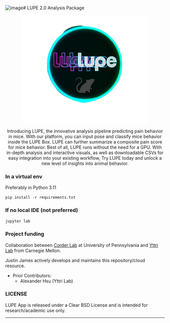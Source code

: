 <img width="371" alt="image" src="https://github.com/user-attachments/assets/ef47b908-8b0a-419b-9888-7ca26f8acaa0"># LUPE 2.0 Analysis Package

<p align="center">
<img src="menu/images/logo.png" width="400">
</p>

<p align="center">
Introducing LUPE, the innovative analysis pipeline predicting pain behavior in mice. 
With our platform, you can input pose and classify mice behavior inside the LUPE Box. 
LUPE can further summarize a composite pain score for mice behavior. 
Best of all, LUPE runs without the need for a GPU. 
With in-depth analysis and interactive visuals, as well as downloadable CSVs for easy integration into your existing workflow, 
Try LUPE today and unlock a new level of insights into animal behavior.
</p>

### In a virtual env
Preferably in Python 3.11

```commandline
pip install -r requirements.txt 
```

### If no local IDE (not preferred)
```commandline
jupyter lab
```


### Project funding
Collaboration between [Corder Lab](https://corderlab.com/) at University of Pennsylvania and 
[Yttri Lab](https://labs.bio.cmu.edu/yttri/) from Carnegie Mellon. 

Justin James actively develops and maintains this repository/cloud resource.
- Prior Contributors: 
  - Alexander Hsu (Yttri Lab)

### LICENSE
LUPE App is released under a Clear BSD License and is intended for research/academic use only.

---


